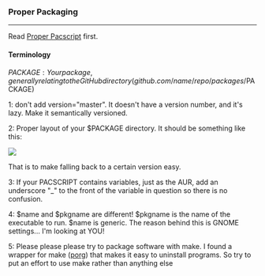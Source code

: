 ### Proper Packaging

---

Read [Proper Pacscript](https://raw.githubusercontent.com/Henryws/pacstall/master/misc/docs/pacscript.md) first.

#### Terminology

$PACKAGE: Your package, generally relating to the GitHub directory (github.com/name/repo/packages/$PACKAGE)

1: don't add version="master". It doesn't have a version number, and it's lazy. Make it semantically versioned.

2: Proper layout of your $PACKAGE directory. It should be something like this:

![](https://github.com/Henryws/pacstall/raw/1.0.4-Celeste/website-images/pacstall_tree.png)

That is to make falling back to a certain version easy.

3: If your PACSCRIPT contains variables, just as the AUR, add an underscore "\_" to the front of the variable in question so there is no confusion.

4: $name and $pkgname are different! $pkgname is the name of the executable to run. $name is generic. The reason behind this is GNOME settings... I'm looking at YOU!

5: Please please please try to package software with make. I found a wrapper for make ([porg](http://porg.sourceforge.net)) that makes it easy to uninstall programs. So try to put an effort to use make rather than anything else
